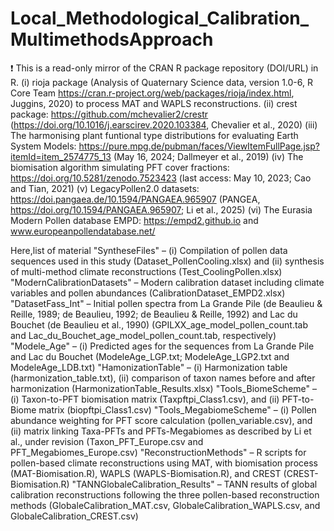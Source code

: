 # Local_Methodological_Calibration_MultimethodsApproach
❗ This is a read-only mirror of the CRAN R package repository (DOI/URL) in R.
(i) rioja package (Analysis of Quaternary Science data, version 1.0-6, R Core Team https://cran.r-project.org/web/packages/rioja/index.html, Juggins, 2020) to process MAT and WAPLS reconstructions. 
(ii) crest package: https://github.com/mchevalier2/crestr (https://doi.org/10.1016/j.earscirev.2020.103384, Chevalier et al., 2020)
(iii) The harmonising plant funtional type distributions for evaluating Earth System Models: https://pure.mpg.de/pubman/faces/ViewItemFullPage.jsp?itemId=item_2574775_13 (May 16, 2024; Dallmeyer
et al., 2019)
(iv) The biomisation algorithm simulating PFT cover fractions: https://doi.org/10.5281/zenodo.7523423 (last access: May 10, 2023; Cao and Tian, 2021) 
(v) LegacyPollen2.0 datasets: https://doi.pangaea.de/10.1594/PANGAEA.965907 (PANGEA, https://doi.org/10.1594/PANGAEA.965907; Li et al.,
2025) 
(vi) The Eurasia Modern Pollen database EMPD: https://empd2.github.io and www.europeanpollendatabase.net/ 


Here,list of material
"SyntheseFiles" – (i) Compilation of pollen data sequences used in this study (Dataset_PollenCooling.xlsx) and (ii) synthesis of multi-method climate reconstructions (Test_CoolingPollen.xlsx)
"ModernCalibrationDatasets" – Modern calibration dataset including climate variables and pollen abundances (CalibrationDataset_EMPD2.xlsx)
"DatasetFass_Int" – Initial pollen spectra from La Grande Pile (de Beaulieu & Reille, 1989; de Beaulieu, 1992; de Beaulieu & Reille, 1992) and Lac du Bouchet (de Beaulieu et al., 1990) (GPILXX_age_model_pollen_count.tab and Lac_du_Bouchet_age_model_pollen_count.tab, respectively)
"Modele_Age" – (i) Predicted ages for the sequences from La Grande Pile and Lac du Bouchet (ModeleAge_LGP.txt; ModeleAge_LGP2.txt and ModeleAge_LDB.txt)
"HamonizationTable" – (i) Harmonization table (harmonization_table.txt), (ii) comparison of taxon names before and after harmonization (HarmonizationTable_Results.xlsx)
"Tools_BiomeScheme" – (i) Taxon-to-PFT biomisation matrix (Taxpftpi_Class1.csv), and (ii) PFT-to-Biome matrix (biopftpi_Class1.csv)
"Tools_MegabiomeScheme" – (i) Pollen abundance weighting for PFT score calculation (pollen_variable.csv), and (ii) matrix linking Taxa-PFTs and PFTs-Megabiomes as described by Li et al., under revision (Taxon_PFT_Europe.csv and PFT_Megabiomes_Europe.csv)
"ReconstructionMethods" – R scripts for pollen-based climate reconstructions using MAT, with biomisation process (MAT-Biomisation.R), WAPLS (WAPLS-Biomisation.R), and CREST (CREST-Biomisation.R)
"TANNGlobaleCalibration_Results" – TANN results of global calibration reconstructions following the three pollen-based reconstruction methods (GlobaleCalibration_MAT.csv, GlobaleCalibration_WAPLS.csv, and GlobaleCalibration_CREST.csv)
